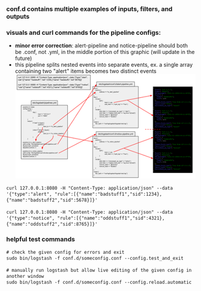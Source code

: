 ### conf.d contains multiple examples of inputs, filters, and outputs

### visuals and curl commands for the pipeline configs:
- **minor error correction**: alert-pipeline and notice-pipeline should both be .conf, not .yml, in the middle portion of this graphic (will update in the future)
- this pipeline splits nested events into separate events, ex. a single array containing two "alert" items becomes two distinct events
![logstash-pipeline-map.png](https://github.com/bonifield/helpers/raw/master/logstash/logstash-pipeline-map.png)
```
curl 127.0.0.1:8080 -H "Content-Type: application/json" --data '{"type":"alert", "rule":[{"name":"badstuff1","sid":1234},{"name":"badstuff2","sid":5678}]}'

curl 127.0.0.1:8080 -H "Content-Type: application/json" --data '{"type":"notice", "rule":[{"name":"oddstuff1","sid":4321},{"name":"oddstuff2","sid":8765}]}'
```

### helpful test commands
```
# check the given config for errors and exit
sudo bin/logstash -f conf.d/someconfig.conf --config.test_and_exit

# manually run logstash but allow live editing of the given config in another window
sudo bin/logstash -f conf.d/someconfig.conf --config.reload.automatic
```
